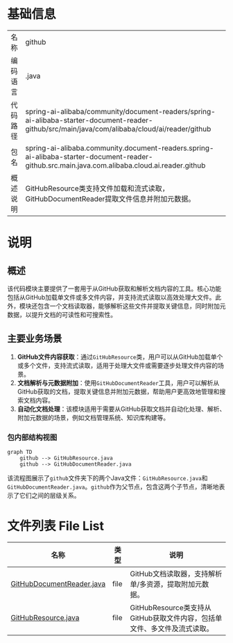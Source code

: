 # 基础信息

|      |      |
|------|------|
| 名称 | github |
| 编码语言 | .java |
| 代码路径 | spring-ai-alibaba/community/document-readers/spring-ai-alibaba-starter-document-reader-github/src/main/java/com/alibaba/cloud/ai/reader/github |
| 包名 | spring-ai-alibaba.community.document-readers.spring-ai-alibaba-starter-document-reader-github.src.main.java.com.alibaba.cloud.ai.reader.github |
| 概述说明 | GitHubResource类支持文件加载和流式读取，GitHubDocumentReader提取文件信息并附加元数据。 |

# 说明

## 概述
该代码模块主要提供了一套用于从GitHub获取和解析文档内容的工具。核心功能包括从GitHub加载单文件或多文件内容，并支持流式读取以高效处理大文件。此外，模块还包含一个文档读取器，能够解析这些文件并提取关键信息，同时附加元数据，以提升文档的可读性和可搜索性。

## 主要业务场景
1. **GitHub文件内容获取**：通过`GitHubResource`类，用户可以从GitHub加载单个或多个文件，支持流式读取，适用于处理大文件或需要逐步处理文件内容的场景。
2. **文档解析与元数据附加**：使用`GitHubDocumentReader`工具，用户可以解析从GitHub获取的文档，提取关键信息并附加元数据，帮助用户更高效地管理和搜索文档内容。
3. **自动化文档处理**：该模块适用于需要从GitHub获取文档并自动化处理、解析、附加元数据的场景，例如文档管理系统、知识库构建等。


### 包内部结构视图

```mermaid
graph TD
    github --> GitHubResource.java
    github --> GitHubDocumentReader.java
```

该流程图展示了`github`文件夹下的两个Java文件：`GitHubResource.java`和`GitHubDocumentReader.java`。`github`作为父节点，包含这两个子节点，清晰地表示了它们之间的层级关系。

# 文件列表 File List

| 名称   | 类型  | 说明 |
|-------|------|-------------|
| [GitHubDocumentReader.java](GitHubDocumentReader.md) | file | GitHub文档读取器，支持解析单/多资源，提取附加元数据。 |
| [GitHubResource.java](GitHubResource.md) | file | GitHubResource类支持从GitHub获取文件内容，包括单文件、多文件及流式读取。 |


